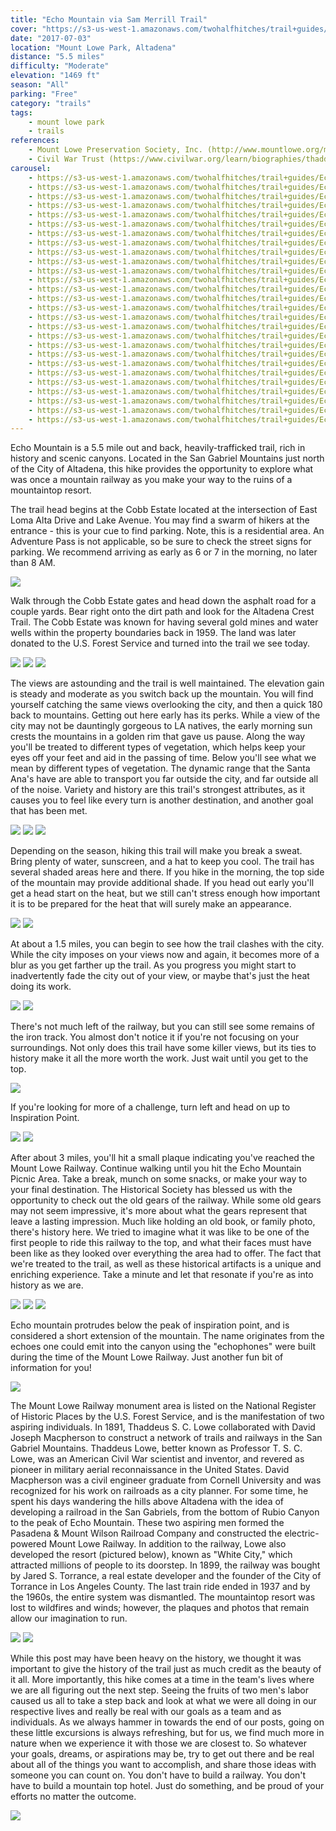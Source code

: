 ```yaml
---
title: "Echo Mountain via Sam Merrill Trail"
cover: "https://s3-us-west-1.amazonaws.com/twohalfhitches/trail+guides/Echo+Mountain/_J8A1667.jpg"
date: "2017-07-03"
location: "Mount Lowe Park, Altadena"
distance: "5.5 miles"
difficulty: "Moderate"
elevation: "1469 ft"
season: "All"
parking: "Free"
category: "trails"
tags:
    - mount lowe park
    - trails
references:
    - Mount Lowe Preservation Society, Inc. (http://www.mountlowe.org/mount-lowe-history/who-was-thaddeus-s-c-lowe/)
    - Civil War Trust (https://www.civilwar.org/learn/biographies/thaddeus-sobieski-constantine-lowe)
carousel:
    - https://s3-us-west-1.amazonaws.com/twohalfhitches/trail+guides/Echo+Mountain/_J8A1545.jpg
    - https://s3-us-west-1.amazonaws.com/twohalfhitches/trail+guides/Echo+Mountain/_J8A1550.jpg
    - https://s3-us-west-1.amazonaws.com/twohalfhitches/trail+guides/Echo+Mountain/_J8A1561.jpg
    - https://s3-us-west-1.amazonaws.com/twohalfhitches/trail+guides/Echo+Mountain/_J8A1581.jpg
    - https://s3-us-west-1.amazonaws.com/twohalfhitches/trail+guides/Echo+Mountain/_J8A1585.jpg
    - https://s3-us-west-1.amazonaws.com/twohalfhitches/trail+guides/Echo+Mountain/_J8A1588.jpg
    - https://s3-us-west-1.amazonaws.com/twohalfhitches/trail+guides/Echo+Mountain/_J8A1591.jpg
    - https://s3-us-west-1.amazonaws.com/twohalfhitches/trail+guides/Echo+Mountain/_J8A1594.jpg
    - https://s3-us-west-1.amazonaws.com/twohalfhitches/trail+guides/Echo+Mountain/_J8A1595.jpg
    - https://s3-us-west-1.amazonaws.com/twohalfhitches/trail+guides/Echo+Mountain/_J8A1601.jpg
    - https://s3-us-west-1.amazonaws.com/twohalfhitches/trail+guides/Echo+Mountain/_J8A1611.jpg
    - https://s3-us-west-1.amazonaws.com/twohalfhitches/trail+guides/Echo+Mountain/_J8A1618.jpg
    - https://s3-us-west-1.amazonaws.com/twohalfhitches/trail+guides/Echo+Mountain/_J8A1619.jpg
    - https://s3-us-west-1.amazonaws.com/twohalfhitches/trail+guides/Echo+Mountain/_J8A1631.jpg
    - https://s3-us-west-1.amazonaws.com/twohalfhitches/trail+guides/Echo+Mountain/_J8A1633.jpg
    - https://s3-us-west-1.amazonaws.com/twohalfhitches/trail+guides/Echo+Mountain/_J8A1634.jpg
    - https://s3-us-west-1.amazonaws.com/twohalfhitches/trail+guides/Echo+Mountain/_J8A1652.jpg
    - https://s3-us-west-1.amazonaws.com/twohalfhitches/trail+guides/Echo+Mountain/_J8A1655.jpg
    - https://s3-us-west-1.amazonaws.com/twohalfhitches/trail+guides/Echo+Mountain/_J8A1657.jpg
    - https://s3-us-west-1.amazonaws.com/twohalfhitches/trail+guides/Echo+Mountain/_J8A1663.jpg
    - https://s3-us-west-1.amazonaws.com/twohalfhitches/trail+guides/Echo+Mountain/_J8A1664.jpg
    - https://s3-us-west-1.amazonaws.com/twohalfhitches/trail+guides/Echo+Mountain/_J8A1668.jpg
    - https://s3-us-west-1.amazonaws.com/twohalfhitches/trail+guides/Echo+Mountain/_J8A1673.jpg
    - https://s3-us-west-1.amazonaws.com/twohalfhitches/trail+guides/Echo+Mountain/_J8A1678.jpg
    - https://s3-us-west-1.amazonaws.com/twohalfhitches/trail+guides/Echo+Mountain/_J8A1685.jpg
    - https://s3-us-west-1.amazonaws.com/twohalfhitches/trail+guides/Echo+Mountain/_J8A1686.jpg
    - https://s3-us-west-1.amazonaws.com/twohalfhitches/trail+guides/Echo+Mountain/_J8A1687.jpg
---
```


Echo Mountain is a 5.5 mile out and back, heavily-trafficked trail, rich in history and scenic canyons. Located in the San Gabriel Mountains just north of the City of Altadena, this hike provides the opportunity to explore what was once a mountain railway as you make your way to the ruins of a mountaintop resort.

The trail head begins at the Cobb Estate located at the intersection of East Loma Alta Drive and Lake Avenue. You may find a swarm of hikers at the entrance - this is your cue to find parking. Note, this is a residential area. An Adventure Pass is not applicable, so be sure to check the street signs for parking. We recommend arriving as early as 6 or 7 in the morning, no later than 8 AM.

![](https://s3-us-west-1.amazonaws.com/twohalfhitches/trail+guides/Echo+Mountain/_J8A1541.jpg)

Walk through the Cobb Estate gates and head down the asphalt road for a couple yards. Bear right onto the dirt path and look for the Altadena Crest Trail. The Cobb Estate was known for having several gold mines and water wells within the property boundaries back in 1959. The land was later donated to the U.S. Forest Service and turned into the trail we see today.

![](https://s3-us-west-1.amazonaws.com/twohalfhitches/trail+guides/Echo+Mountain/_J8A1542.jpg)
![](https://s3-us-west-1.amazonaws.com/twohalfhitches/trail+guides/Echo+Mountain/_J8A1544.jpg)
![](https://s3-us-west-1.amazonaws.com/twohalfhitches/trail+guides/Echo+Mountain/_J8A1558.jpg)

The views are astounding and the trail is well maintained. The elevation gain is steady and moderate as you switch back up the mountain. You will find yourself catching the same views overlooking the city, and then a quick 180 back to mountains. Getting out here early has its perks. While a view of the city may not be dauntingly gorgeous to LA natives, the early morning sun crests the mountains in a golden rim that gave us pause. Along the way you'll be treated to different types of vegetation, which helps keep your eyes off your feet and aid in the passing of time. Below you'll see what we mean by different types of vegetation. The dynamic range that the Santa Ana's have are able to transport you far outside the city, and far outside all of the noise. Variety and history are this trail's strongest attributes, as it causes you to feel like every turn is another destination, and another goal that has been met.

![](https://s3-us-west-1.amazonaws.com/twohalfhitches/trail+guides/Echo+Mountain/_J8A1559.jpg)
![](https://s3-us-west-1.amazonaws.com/twohalfhitches/trail+guides/Echo+Mountain/_J8A1560.jpg)
![](https://s3-us-west-1.amazonaws.com/twohalfhitches/trail+guides/Echo+Mountain/_J8A1565.jpg)

Depending on the season, hiking this trail will make you break a sweat. Bring plenty of water, sunscreen, and a hat to keep you cool. The trail has several shaded areas here and there. If you hike in the morning, the top side of the mountain may provide additional shade. If you head out early you'll get a head start on the heat, but we still can't stress enough how important it is to be prepared for the heat that will surely make an appearance.

![](https://s3-us-west-1.amazonaws.com/twohalfhitches/trail+guides/Echo+Mountain/_J8A1567.jpg)
![](https://s3-us-west-1.amazonaws.com/twohalfhitches/trail+guides/Echo+Mountain/_J8A1574.jpg)

At about a 1.5 miles, you can begin to see how the trail clashes with the city. While the city imposes on your views now and again, it becomes more of a blur as you get farther up the trail. As you progress you might start to inadvertently fade the city out of your view, or maybe that's just the heat doing its work.

![](https://s3-us-west-1.amazonaws.com/twohalfhitches/trail+guides/Echo+Mountain/_J8A1590.jpg)
![](https://s3-us-west-1.amazonaws.com/twohalfhitches/trail+guides/Echo+Mountain/_J8A1626.jpg)

There's not much left of the railway, but you can still see some remains of the iron track. You almost don't notice it if you're not focusing on your surroundings. Not only does this trail have some killer views, but its ties to history make it all the more worth the work. Just wait until you get to the top.

![](https://s3-us-west-1.amazonaws.com/twohalfhitches/trail+guides/Echo+Mountain/echoPath.jpeg)

If you're looking for more of a challenge, turn left and head on up to Inspiration Point.

![](https://s3-us-west-1.amazonaws.com/twohalfhitches/trail+guides/Echo+Mountain/_J8A1642.jpg)
![](https://s3-us-west-1.amazonaws.com/twohalfhitches/trail+guides/Echo+Mountain/_J8A1643.jpg)

After about 3 miles, you'll hit a small plaque indicating you've reached the Mount Lowe Railway. Continue walking until you hit the Echo Mountain Picnic Area. Take a break, munch on some snacks, or make your way to your final destination. The Historical Society has blessed us with the opportunity to check out the old gears of the railway. While some old gears may not seem impressive, it's more about what the gears represent that leave a lasting impression. Much like holding an old book, or family photo, there's history here. We tried to imagine what it was like to be one of the first people to ride this railway to the top, and what their faces must have been like as they looked over everything the area had to offer. The fact that we're treated to the trail, as well as these historical artifacts is a unique and enriching experience. Take a minute and let that resonate if you're as into history as we are.

![](https://s3-us-west-1.amazonaws.com/twohalfhitches/trail+guides/Echo+Mountain/_J8A1651.jpg)
![](https://s3-us-west-1.amazonaws.com/twohalfhitches/trail+guides/Echo+Mountain/_J8A1659.jpg)
![](https://s3-us-west-1.amazonaws.com/twohalfhitches/trail+guides/Echo+Mountain/_J8A1660.jpg)

Echo mountain protrudes below the peak of inspiration point, and is considered a short extension of the mountain. The name originates from the echoes one could emit into the canyon using the "echophones" were built during the time of the Mount Lowe Railway. Just another fun bit of information for you!

![](https://s3-us-west-1.amazonaws.com/twohalfhitches/trail+guides/Echo+Mountain/_J8A1662.jpg)

The Mount Lowe Railway monument area is listed on the National Register of Historic Places by the U.S. Forest Service, and is the manifestation of two aspiring individuals. In 1891, Thaddeus S. C. Lowe collaborated with David Joseph Macpherson to construct a network of trails and railways in the San Gabriel Mountains. Thaddeus Lowe, better known as Professor T. S. C. Lowe, was an American Civil War scientist and inventor, and revered as pioneer in military aerial reconnaissance in the United States. David Macpherson was a civil engineer graduate from Cornell University and was recognized for his work on railroads as a city planner. For some time, he spent his days wandering the hills above Altadena with the idea of developing a railroad in the San Gabriels, from the bottom of Rubio Canyon to the peak of Echo Mountain. These two aspiring men formed the Pasadena & Mount Wilson Railroad Company and constructed the electric-powered Mount Lowe Railway. In addition to the railway, Lowe also developed the resort (pictured below), known as "White City," which attracted millions of people to its doorstep. In 1899, the railway was bought by Jared S. Torrance, a real estate developer and the founder of the City of Torrance in Los Angeles County. The last train ride ended in 1937 and by the 1960s, the entire system was dismantled. The mountaintop resort was lost to wildfires and winds; however, the plaques and photos that remain allow our imagination to run.

![](https://s3-us-west-1.amazonaws.com/twohalfhitches/trail+guides/Echo+Mountain/_J8A1682.jpg)
![](https://s3-us-west-1.amazonaws.com/twohalfhitches/trail+guides/Echo+Mountain/_J8A1688.jpg)

While this post may have been heavy on the history, we thought it was important to give the history of the trail just as much credit as the beauty of it all. More importantly, this hike comes at a time in the team's lives where we are all figuring out the next step. Seeing the fruits of two men's labor caused us all to take a step back and look at what we were all doing in our respective lives and really be real with our goals as a team and as individuals. As we always hammer in towards the end of our posts, going on these little excursions is always refreshing, but for us, we find much more in nature when we experience it with those we are closest to. So whatever your goals, dreams, or aspirations may be, try to get out there and be real about all of the things you want to accomplish, and share those ideas with someone you can count on. You don't have to build a railway. You don't have to build a mountain top hotel. Just do something, and be proud of your efforts no matter the outcome.

![](https://s3-us-west-1.amazonaws.com/twohalfhitches/trail+guides/Echo+Mountain/GOPR0332.jpg)
